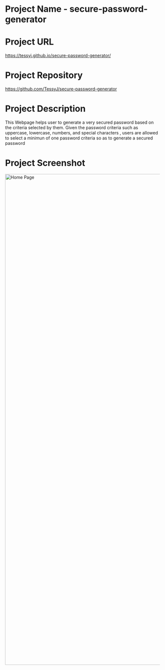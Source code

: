 # Project Name - secure-password-generator

# Project URL 
https://tessyj.github.io/secure-password-generator/

# Project Repository 
https://github.com/TessyJ/secure-password-generator

# Project Description
This Webpage helps user to generate a very secured password based on the criteria selected by them. Given the password criteria such as uppercase, lowercase, numbers, and special characters , users are allowed to select a minimun of one password criteria so as to generate a secured password

# Project Screenshot
<img width="1600" alt="Home Page" src="https://tessyj.github.io/secure-password-generator/assets/images/index.png">
